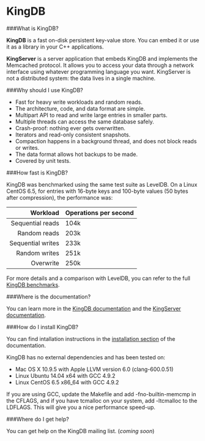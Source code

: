 KingDB
======

###What is KingDB?

**KingDB** is a fast on-disk persistent key-value store. You can embed it or use it as a library in your C++ applications.

**KingServer** is a server application that embeds KingDB and implements the Memcached protocol. It allows you to access your data through a network interface using whatever programming language you want. KingServer is not a distributed system: the data lives in a single machine.

###Why should I use KingDB?

- Fast for heavy write workloads and random reads.
- The architecture, code, and data format are simple.
- Multipart API to read and write large entries in smaller parts.
- Multiple threads can access the same database safely.
- Crash-proof: nothing ever gets overwritten.
- Iterators and read-only consistent snapshots.
- Compaction happens in a background thread, and does not block reads or writes.
- The data format allows hot backups to be made.
- Covered by unit tests.

###How fast is KingDB?

KingDB was benchmarked using the same test suite as LevelDB. On a Linux CentOS 6.5, for entries with 16-byte keys and 100-byte values (50 bytes after compression), the performance was:

| Workload            | Operations per second |
| ------------------: | :-------------------- |
|    Sequential reads |                  104k |
|        Random reads |                  203k |
|   Sequential writes |                  233k |
|       Random writes |                  251k |
|           Overwrite |                  250k |

For more details and a comparison with LevelDB, you can refer to the full [KingDB benchmarks](doc/bench/benchmarks.md).

###Where is the documentation?

You can learn more in the [KingDB documentation](doc/kingdb.md) and the [KingServer documentation](doc/kingserver.md).

###How do I install KingDB?

You can find intallation instructions in the [installation section](doc/kingdb.md#2-how-to-install-kingdb) of the documentation.

KingDB has no external dependencies and has been tested on:

- Mac OS X 10.9.5 with Apple LLVM version 6.0 (clang-600.0.51)
- Linux Ubuntu 14.04 x64 with GCC 4.9.2
- Linux CentOS 6.5 x86\_64 with GCC 4.9.2

If you are using GCC, update the Makefile and add \-fno\-builtin\-memcmp in the CFLAGS, and if you have tcmalloc on your system, add \-ltcmalloc to the LDFLAGS. This will give you a nice performance speed\-up.

###Where do I get help?

You can get help on the KingDB mailing list. (*coming soon*)
